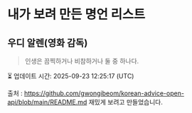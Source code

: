 # 내가 보려 만든 명언 리스트

##  우디 알렌(영화 감독)
> 인생은 끔찍하거나 비참하거나 둘 중 하나다.


⏳ 업데이트 시간: 2025-09-23 12:25:17 (UTC)

출처 : https://github.com/gwongibeom/korean-advice-open-api/blob/main/README.md
재밌게 보려고 만들었습니다.
